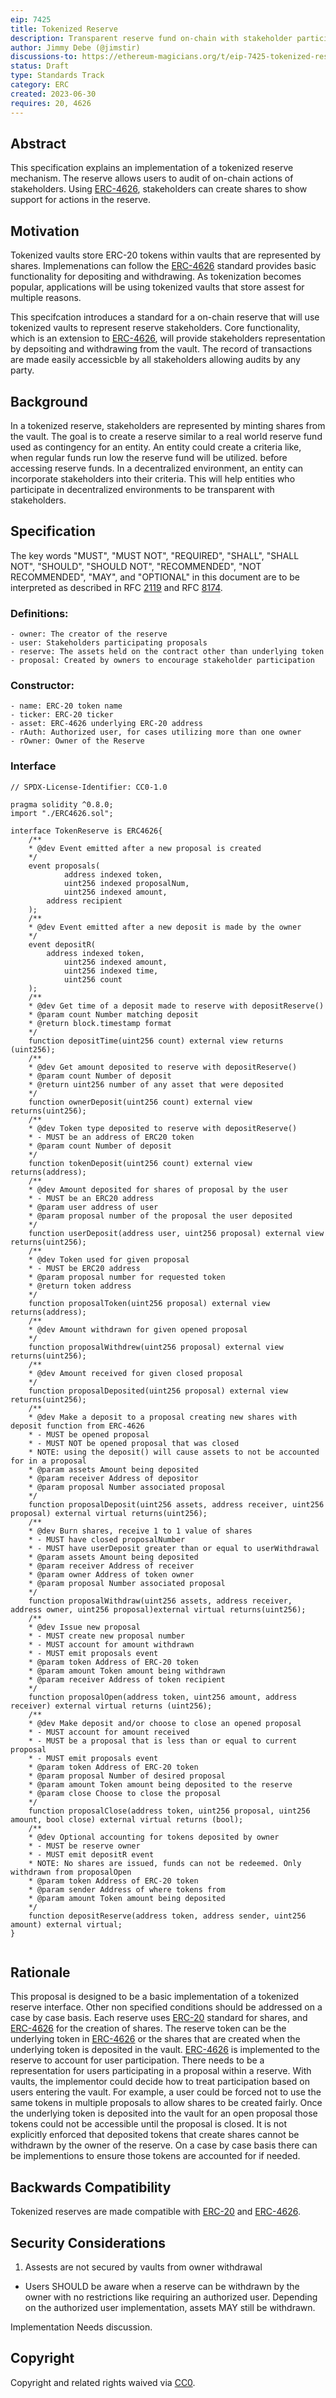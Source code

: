 ```yaml
---
eip: 7425
title: Tokenized Reserve
description: Transparent reserve fund on-chain with stakeholder participation.
author: Jimmy Debe (@jimstir)
discussions-to: https://ethereum-magicians.org/t/eip-7425-tokenized-reserve/15297
status: Draft
type: Standards Track
category: ERC
created: 2023-06-30
requires: 20, 4626
---
```


## Abstract

This specification explains an implementation of a tokenized reserve mechanism. The reserve allows users to audit of on-chain actions of stakeholders. Using [ERC-4626](../ERCS/erc-4626.md), stakeholders can create shares to show support for actions in the reserve.

## Motivation

Tokenized vaults store ERC-20 tokens within vaults that are represented by shares. Implemenations can follow the [ERC-4626](../ERCS/erc-4626.md) standard provides basic functionality for depositing and withdrawing. As tokenization becomes popular, applications will be using tokenized vaults that store assest for multiple reasons. 

This specifcation introduces a standard for a on-chain reserve that will use tokenized vaults to represent reserve stakeholders. Core functionality, which is an extension to [ERC-4626](../ERCS/erc-4626.md), will provide stakeholders representation by depsoiting and withdrawing from the vault. The record of transactions are made easily accessicble by all stakeholders allowing audits by any party.

## Background

In a tokenized reserve, stakeholders are represented by minting shares from the vault. The goal is to create a reserve similar to a real world reserve fund used as contingency for an entity. An entity could create a criteria like, when regular funds run low the reserve fund will be utilized. before accessing reserve funds. In a decentralized environment, an entity can incorporate stakeholders into their criteria. This will help entities who participate in decentralized environments to be transparent with stakeholders.


## Specification

The key words "MUST", "MUST NOT", "REQUIRED", "SHALL", "SHALL NOT", "SHOULD", "SHOULD NOT", "RECOMMENDED", "NOT RECOMMENDED", "MAY", and "OPTIONAL" in this document are to be interpreted as described in RFC [2119](https://www.ietf.org/rfc/rfc2119.txt) and RFC [8174](https://www.ietf.org/rfc/rfc8174.txt).

### Definitions:

	- owner: The creator of the reserve
	- user: Stakeholders participating proposals
	- reserve: The assets held on the contract other than underlying token
	- proposal: Created by owners to encourage stakeholder participation
 
### Constructor:
 
 	- name: ERC-20 token name
  	- ticker: ERC-20 ticker
   	- asset: ERC-4626 underlying ERC-20 address
	- rAuth: Authorized user, for cases utilizing more than one owner
	- rOwner: Owner of the Reserve
 
### Interface
    
```solidity
// SPDX-License-Identifier: CC0-1.0

pragma solidity ^0.8.0;
import "./ERC4626.sol";
    
interface TokenReserve is ERC4626{
	/**
	* @dev Event emitted after a new proposal is created
	*/
	event proposals(
	    	address indexed token,
	    	uint256 indexed proposalNum,
	    	uint256 indexed amount,
		address recipient
	);
	/**
	* @dev Event emitted after a new deposit is made by the owner
	*/
	event depositR(
		address indexed token,
	    	uint256 indexed amount,
	    	uint256 indexed time,
	    	uint256 count
	);
	/** 
	* @dev Get time of a deposit made to reserve with depositReserve()
	* @param count Number matching deposit
	* @return block.timestamp format
	*/
	function depositTime(uint256 count) external view returns (uint256);
	/** 
	* @dev Get amount deposited to reserve with depositReserve() 
	* @param count Number of deposit
	* @return uint256 number of any asset that were deposited
	*/
	function ownerDeposit(uint256 count) external view returns(uint256);
	/**
	* @dev Token type deposited to reserve with depositReserve()
	* - MUST be an address of ERC20 token
	* @param count Number of deposit
	*/
	function tokenDeposit(uint256 count) external view returns(address);
	/**
	* @dev Amount deposited for shares of proposal by the user
	* - MUST be an ERC20 address
	* @param user address of user
	* @param proposal number of the proposal the user deposited
	*/
	function userDeposit(address user, uint256 proposal) external view returns(uint256);
	/**
	* @dev Token used for given proposal
	* - MUST be ERC20 address
	* @param proposal number for requested token
	* @return token address
	*/
	function proposalToken(uint256 proposal) external view returns(address);
	/**
	* @dev Amount withdrawn for given opened proposal
	*/
	function proposalWithdrew(uint256 proposal) external view returns(uint256);
	/**
	* @dev Amount received for given closed proposal
	*/
	function proposalDeposited(uint256 proposal) external view returns(uint256);
	/**
	* @dev Make a deposit to a proposal creating new shares with deposit function from ERC-4626
	* - MUST be opened proposal
	* - MUST NOT be opened proposal that was closed
	* NOTE: using the deposit() will cause assets to not be accounted for in a proposal
	* @param assets Amount being deposited
	* @param receiver Address of depositor
	* @param proposal Number associated proposal
	*/
	function proposalDeposit(uint256 assets, address receiver, uint256 proposal) external virtual returns(uint256);
	/**
	* @dev Burn shares, receive 1 to 1 value of shares
	* - MUST have closed proposalNumber
	* - MUST have userDeposit greater than or equal to userWithdrawal
	* @param assets Amount being deposited
	* @param receiver Address of receiver
	* @param owner Address of token owner
	* @param proposal Number associated proposal
	*/
	function proposalWithdraw(uint256 assets, address receiver, address owner, uint256 proposal)external virtual returns(uint256);
	/**
	* @dev Issue new proposal
	* - MUST create new proposal number
	* - MUST account for amount withdrawn
	* - MUST emit proposals event
	* @param token Address of ERC-20 token
	* @param amount Token amount being withdrawn
	* @param receiver Address of token recipient
	*/
	function proposalOpen(address token, uint256 amount, address receiver) external virtual returns (uint256);
	/**
	* @dev Make deposit and/or choose to close an opened proposal
	* - MUST account for amount received
	* - MUST be a proposal that is less than or equal to current proposal
	* - MUST emit proposals event
	* @param token Address of ERC-20 token
	* @param proposal Number of desired proposal
	* @param amount Token amount being deposited to the reserve
	* @param close Choose to close the proposal
	*/
	function proposalClose(address token, uint256 proposal, uint256 amount, bool close) external virtual returns (bool);
	/**
	* @dev Optional accounting for tokens deposited by owner
	* - MUST be reserve owner
	* - MUST emit depositR event
	* NOTE: No shares are issued, funds can not be redeemed. Only withdrawn from proposalOpen
	* @param token Address of ERC-20 token
	* @param sender Address of where tokens from
	* @param amount Token amount being deposited
	*/
	function depositReserve(address token, address sender, uint256 amount) external virtual;
}
    
```

## Rationale

This proposal is designed to be a basic implementation of a tokenized reserve interface. Other non specified conditions should be addressed on a case by case basis. Each reserve uses [ERC-20](../EIPS/eip-20.md) standard for shares, and [ERC-4626](../EIPS/eip-4626.md) for the creation of shares. The reserve token can be the underlying token in [ERC-4626](../EIPS/eip-4626.md) or the shares that are created when the underlying token is deposited in the vault. 
[ERC-4626](../EIPS/eip-4626.md) is implemented to the reserve to account for user participation. There needs to be a representation for users participating in a proposal within a reserve. With vaults, the implementor could decide how to treat participation based on users entering the vault. For example, a user could be forced not to use the same tokens in multiple proposals to allow shares to be created fairly. Once the underlying token is deposited into the vault for an open proposal those tokens could not be accessible until the proposal is closed. 
It is not explicitly enforced that deposited tokens that create shares cannot be withdrawn by the owner of the reserve. On a case by case basis there can be implementions to ensure those tokens are accounted for if needed.  

## Backwards Compatibility

Tokenized reserves are made compatible with [ERC-20](../EIPS/eip-20.md) and [ERC-4626](../EIPS/eip-4626.md).

## Security Considerations

1. Assests are not secured by vaults from owner withdrawal
- Users SHOULD be aware when a reserve can be withdrawn by the owner with no restrictions like requiring an authorized user. Depending on the authorized user implementation, assets MAY still be withdrawn.

Implementation 
Needs discussion.

## Copyright

Copyright and related rights waived via [CC0](../LICENSE.md).
